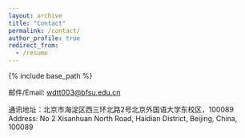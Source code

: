 ```yaml
---
layout: archive
title: "Contact"
permalink: /contact/
author_profile: true
redirect_from:
  - /resume
---
```


{% include base_path %}

邮件/Email: wdtt003@bfsu.edu.cn <br>

通讯地址：北京市海淀区西三环北路2号北京外国语大学东校区，100089 <br>
Address: No 2 Xisanhuan North Road, Haidian District, Beijing, China, 100089

